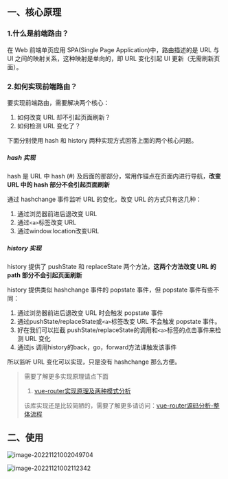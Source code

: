 ## 一、核心原理

### 1.什么是前端路由？

在 Web 前端单页应用 SPA(Single Page Application)中，路由描述的是 URL 与 UI 之间的映射关系，这种映射是单向的，即 URL 变化引起 UI 更新（无需刷新页面）。

### 2.如何实现前端路由？

要实现前端路由，需要解决两个核心：

1. 如何改变 URL 却不引起页面刷新？
2. 如何检测 URL 变化了？

下面分别使用 hash 和 history 两种实现方式回答上面的两个核心问题。

##### hash 实现

hash 是 URL 中 hash (#) 及后面的那部分，常用作锚点在页面内进行导航，**改变 URL 中的 hash 部分不会引起页面刷新**

通过 hashchange 事件监听 URL 的变化，改变 URL 的方式只有这几种：

1. 通过浏览器前进后退改变 URL
2. 通过`<a>`标签改变 URL
3. 通过window.location改变URL

##### history 实现

history 提供了 pushState 和 replaceState 两个方法，**这两个方法改变 URL 的 path 部分不会引起页面刷新**

history 提供类似 hashchange 事件的 popstate 事件，但 popstate 事件有些不同：

1. 通过浏览器前进后退改变 URL 时会触发 popstate 事件
2. 通过pushState/replaceState或`<a>`标签改变 URL 不会触发 popstate 事件。
3. 好在我们可以拦截 pushState/replaceState的调用和`<a>`标签的点击事件来检测 URL 变化
4. 通过js 调用history的back，go，forward方法课触发该事件

所以监听 URL 变化可以实现，只是没有 hashchange 那么方便。

> 需要了解更多实现原理请点下面
>
> 1. [vue-router实现原理及两种模式分析](https://juejin.cn/post/6844904062698127367#heading-3)
>
> 该库实现还是比较简陋的，需要了解更多请访问：[vue-router源码分析-整体流程](https://github.com/DDFE/DDFE-blog/issues/9)

## 二、使用

![image-20221121002049704](https://webpon-img.oss-cn-guangzhou.aliyuncs.com/imgimage-20221121002049704.png)

![image-20221121002112342](https://webpon-img.oss-cn-guangzhou.aliyuncs.com/imgimage-20221121002112342.png)
